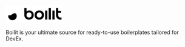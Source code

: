 <img src="/assets/logo.svg" height="48">

Boilit is your ultimate source for ready-to-use boilerplates tailored for DevEx.

